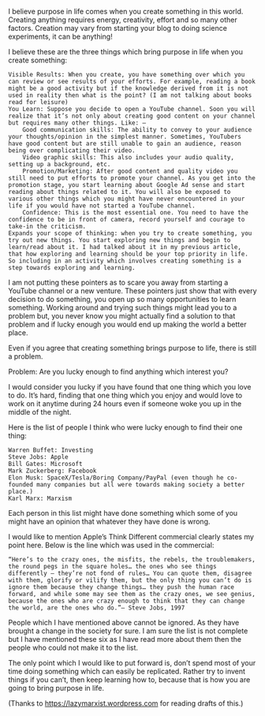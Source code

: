 I believe purpose in life comes when you create something in this world. Creating anything requires energy, creativity, effort and so many other factors. Creation may vary from starting your blog to doing science experiments, it can be anything!

I believe these are the three things which bring purpose in life when you create something:

    Visible Results: When you create, you have something over which you can review or see results of your efforts. For example, reading a book might be a good activity but if the knowledge derived from it is not used in reality then what is the point? (I am not talking about books read for leisure)
    You Learn: Suppose you decide to open a YouTube channel. Soon you will realize that it’s not only about creating good content on your channel but requires many other things. Like: –
        Good communication skills: The ability to convey to your audience your thoughts/opinion in the simplest manner. Sometimes, YouTubers have good content but are still unable to gain an audience, reason being over complicating their video.
        Video graphic skills: This also includes your audio quality, setting up a background, etc.
        Promotion/Marketing: After good content and quality video you still need to put efforts to promote your channel. As you get into the promotion stage, you start learning about Google Ad sense and start reading about things related to it. You will also be exposed to various other things which you might have never encountered in your life if you would have not started a YouTube channel.
        Confidence: This is the most essential one. You need to have the confidence to be in front of camera, record yourself and courage to take-in the criticism.
    Expands your scope of thinking: when you try to create something, you try out new things. You start exploring new things and begin to learn/read about it. I had talked about it in my previous article, that how exploring and learning should be your top priority in life. So including in an activity which involves creating something is a step towards exploring and learning.

I am not putting these pointers as to scare you away from starting a YouTube channel or a new venture. These pointers just show that with every decision to do something, you open up so many opportunities to learn something. Working around and trying such things might lead you to a problem but, you never know you might actually find a solution to that problem and if lucky enough you would end up making the world a better place.

Even if you agree that creating something brings purpose to life, there is still a problem.

Problem: Are you lucky enough to find anything which interest you?

I would consider you lucky if you have found that one thing which you love to do. It’s hard, finding that one thing which you enjoy and would love to work on it anytime during 24 hours even if someone woke you up in the middle of the night.

Here is the list of people I think who were lucky enough to find their one thing:

    Warren Buffet: Investing
    Steve Jobs: Apple
    Bill Gates: Microsoft
    Mark Zuckerberg: Facebook
    Elon Musk: SpaceX/Tesla/Boring Company/PayPal (even though he co-founded many companies but all were towards making society a better place.)
    Karl Marx: Marxism

Each person in this list might have done something which some of you might have an opinion that whatever they have done is wrong.

I would like to mention Apple’s Think Different commercial clearly states my point here. Below is the line which was used in the commercial:

    “Here’s to the crazy ones, the misfits, the rebels, the troublemakers, the round pegs in the square holes… the ones who see things differently — they’re not fond of rules… You can quote them, disagree with them, glorify or vilify them, but the only thing you can’t do is ignore them because they change things… they push the human race forward, and while some may see them as the crazy ones, we see genius, because the ones who are crazy enough to think that they can change the world, are the ones who do.”— Steve Jobs, 1997

People which I have mentioned above cannot be ignored. As they have brought a change in the society for sure. I am sure the list is not complete but I have mentioned these six as I have read more about them then the people who could not make it to the list.

The only point which I would like to put forward is, don’t spend most of your time doing something which can easily be replicated. Rather try to invent things if you can’t, then keep learning how to, because that is how you are going to bring purpose in life.

(Thanks to https://lazymarxist.wordpress.com for reading drafts of this.)
